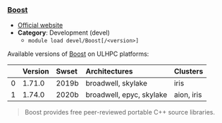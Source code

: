 ### [Boost](https://www.boost.org/)

* [Official website](https://www.boost.org/)
* __Category__: Development (devel)
    -  `module load devel/Boost[/<version>]`

Available versions of [Boost](https://www.boost.org/) on ULHPC platforms:

|    | Version   | Swset   | Architectures            | Clusters   |
|---:|:----------|:--------|:-------------------------|:-----------|
|  0 | 1.71.0    | 2019b   | broadwell, skylake       | iris       |
|  1 | 1.74.0    | 2020b   | broadwell, epyc, skylake | aion, iris |

> Boost provides free peer-reviewed portable C++ source libraries.
